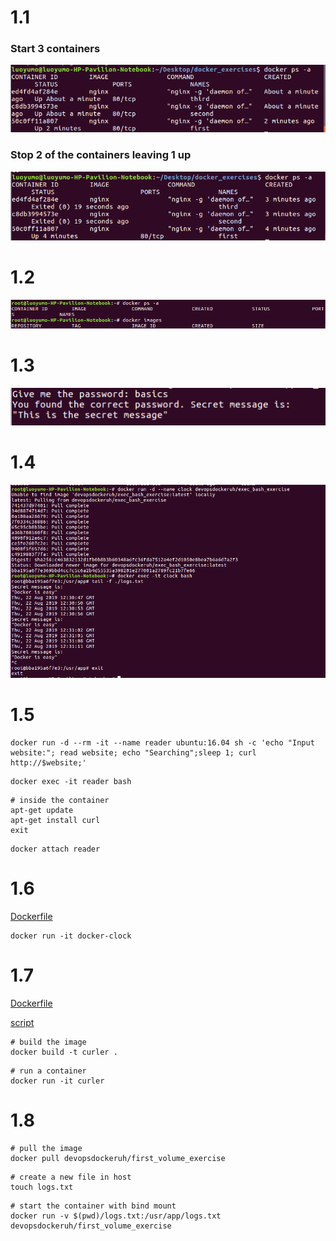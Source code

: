 # 1.1
### Start 3 containers
<img src=https://github.com/yumoL/docker_exercises/blob/master/shortcuts/1.1a.png>

### Stop 2 of the containers leaving 1 up
<img src=https://github.com/yumoL/docker_exercises/blob/master/shortcuts/1.1b.png>

# 1.2
<img src=https://github.com/yumoL/docker_exercises/blob/master/shortcuts/1.2.png>

# 1.3
<img src=https://github.com/yumoL/docker_exercises/blob/master/shortcuts/1.3.png>

# 1.4
<img src=https://github.com/yumoL/docker_exercises/blob/master/shortcuts/1.4.png>

# 1.5
```
docker run -d --rm -it --name reader ubuntu:16.04 sh -c 'echo "Input website:"; read website; echo "Searching";sleep 1; curl http://$website;'
```
```
docker exec -it reader bash
```
```
# inside the container
apt-get update
apt-get install curl
exit
```
```
docker attach reader
```
# 1.6
[Dockerfile](https://github.com/yumoL/docker_exercises/blob/master/part1/1.6/Dockerfile)
```
docker run -it docker-clock
```
# 1.7
[Dockerfile](https://github.com/yumoL/docker_exercises/blob/master/part1/1.7/Dockerfile)

[script](https://github.com/yumoL/docker_exercises/blob/master/part1/1.7/script.sh)
``` 
# build the image
docker build -t curler .
```
```
# run a container
docker run -it curler
```
# 1.8
```
# pull the image
docker pull devopsdockeruh/first_volume_exercise
```
```
# create a new file in host
touch logs.txt
```
```
# start the container with bind mount
docker run -v $(pwd)/logs.txt:/usr/app/logs.txt devopsdockeruh/first_volume_exercise
```

